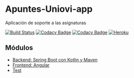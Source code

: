 # Apuntes-Uniovi-app

Aplicación de soporte a las asignaturas

[![Build Status](https://travis-ci.com/igm1990/apuntes-Uniovi-app-backend.svg?branch=master)](https://travis-ci.com/igm1990/apuntes-Uniovi-app-backend)
[![Codacy Badge](https://app.codacy.com/project/badge/Coverage/7d76749f1e9343648daa0b55191f99f1)](https://www.codacy.com/gh/igm1990/apuntes-Uniovi-app-backend/dashboard?utm_source=github.com&utm_medium=referral&utm_content=igm1990/apuntes-Uniovi-app-backend&utm_campaign=Badge_Coverage)
[![Codacy Badge](https://app.codacy.com/project/badge/Grade/7d76749f1e9343648daa0b55191f99f1)](https://www.codacy.com/gh/igm1990/apuntes-Uniovi-app-backend/dashboard?utm_source=github.com&amp;utm_medium=referral&amp;utm_content=igm1990/apuntes-Uniovi-app-backend&amp;utm_campaign=Badge_Grade)
[![Heroku](https://pyheroku-badge.herokuapp.com/?app=app-apuntes-uniovi&style=flat)](https://app-apuntes-uniovi.herokuapp.com/swagger-ui.html)

## Módulos

-   [Backend: Spring Boot con Kotlin y Maven](https://github.com/igm1990/apuntes-Uniovi-app-backend)
-   [Frontend: Angular](https://github.com/igm1990/apuntes-Uniovi-app-angular)
-   [Test](https://github.com/igm1990/apuntes-Uniovi-app-test)
